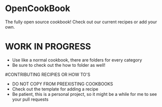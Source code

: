 # OpenCookBook
The fully open source cookbook! Check out our current recipes or add your own. 



# WORK IN PROGRESS
*  Use like a normal cookbook, there are folders for every category
* Be sure to check out the how to folder as well!



#CONTRIBUTING RECIPIES OR HOW TO'S
* DO NOT COPY FROM PREEXISTING COOKBOOKS
* Check out the template for adding a recipe
* Be patient, this is a personal project, so it might be a while for me to see your pull requests



